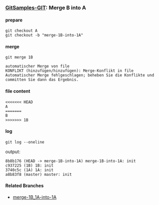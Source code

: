 ### [GitSamples-GIT](../../tree/master): Merge B into A

#### prepare
    git checkout A
    git checkout -b "merge-1B-into-1A"

#### merge 

    git merge 1B

    automatischer Merge von file
    KONFLIKT (hinzufügen/hinzufügen): Merge-Konflikt in file
    Automatischer Merge fehlgeschlagen; beheben Sie die Konflikte und committen Sie dann das Ergebnis.

#### file content

    <<<<<<< HEAD
    A
    =======
    B
    >>>>>>> 1B

#### log

    git log --oneline

output:

    8b8b176 (HEAD -> merge-1B-into-1A) merge-1B-into-1A: init
    c937225 (1B) 1B: init
    3740c5c (1A) 1A: init
    a8b83f8 (master) master: init

#### Related Branches
* [merge-1B_1A-into-1A](../../tree/merge-1B_1A_1A-into-1A)